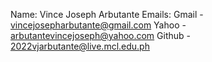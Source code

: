 Name: Vince Joseph Arbutante
Emails:
Gmail - vincejosepharbutante@gmail.com
Yahoo - arbutantevincejoseph@yahoo.com
Github - 2022vjarbutante@live.mcl.edu.ph


